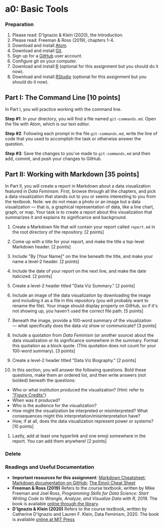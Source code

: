 # a0: Basic Tools

### Preparation
1. Please read: D'lgnazio & Klein (2020), the Introduction.
1. Please read: Freeman & Ross (2019), chapters 1-4.
1. Download and install [Atom](https://atom.io/).
2. Download and install [Git](https://git-scm.com/).
3. Sign up for a [GitHub](https://github.com/) user account.
3. Configure git on your computer.
4. Download and install [R](https://cran.r-project.org/) (optional for this assignment but you should do it now).
5. Download and install [RStudio](https://www.rstudio.com/) (optional for this assignment but you should do it now).


## Part I: The Command Line [10 points]
In Part I, you will practice working with the command line.

**Step #1**: In your directory, you will find a file named ``git-commands.md``. Open the file with Atom, which is our text editor.

**Step #2**: Following each prompt in the file ``git-commands.md``, write the line of code that you used to accomplish the task or otherwise answer the question.

**Step #3**: Save the changes to you've made to ``git-commands.md`` and then add, commit, and push your changes to GitHub.


## Part II: Working with Markdown [35 points]

In Part II, you will create a report in Markdown about a data visualization featured in *Data Feminism*. First, browse through all the chapters, and pick a data visualization that stands out to you or seems interesting to you from the textbook. Note: we do not mean a photo or an image but a data visualization — that is, a graphical representation of data, like a line chart, graph, or map. Your task is to create a report about this visualization that summarizes it and explains its significance and background.


1. Create a Markdown file that will contain your report called ``report.md`` in the root directory of the repository. [2 points]
1. Come up with a title for your report, and make the title a top-level Markdown header. [2 points]
1. Include "By [Your Name]" on the line beneath the title, and make your name a level-2 header. [2 points]
1. Include the date of your report on the next line, and make the date italicized. [2 points]

1. Create a level-2 header titled "Data Viz Summary." [2 points]
1. Include an image of the data visualization by downloading the image and including it as a file in this repository (you will probably want to rename the file). Your image should display properly on GitHub, so if it's not showing up, you haven't used the correct file path. [5 points]
1. Beneath the image, provide a 100-word summary of the visualization — what specifically does the data viz show or communicate? [3 points]
1. Include a quotation from *Data Feminism* (or another source) about the data visualization or its significance somewhere in the summary. Format this quotation as a block quote. (This quotation does not count for your 100-word summary). [3 points]
1. Create a level-2 header titled "Data Viz Biography." [2 points]
1. In this section, you will answer the following questions. Bold these questions, make them an ordered list, and then write answers (not bolded) beneath the questions:

  - Who or what institution produced the visualization? (Hint: refer to ["Figure Credits"](https://data-feminism.mitpress.mit.edu/pub/ftb0980j/release/1?readingCollection=0cd867ef))
  - When was it produced?
  - Who is the audience for the visualization?
  - How might the visualization be interpreted or misinterpreted? What consequences might this interpretation/misinterpretation have?
  - How, if at all, does the data visualization represent power or systems?
  [10 points]
1. Lastly, add at least one hyperlink and one emoji somewhere in the report. You can add them anywhere! [2 points]
### Delete
### Readings and Useful Documentation
* **Important resources for this assignment**: [Markdown Cheatsheet](https://github.com/adam-p/markdown-here/wiki/Markdown-Cheatsheet); [Markdown documentation on GitHub](https://guides.github.com/features/mastering-markdown/#GitHub-flavored-markdown); [The Emoji Cheat Sheet](https://github.com/ikatyang/emoji-cheat-sheet)
* **Freeman & Ross (2019)** Refers to the course textbook, written by Mike Freeman and Joel Ross, *Programming Skills for Data Science: Start Writing Code to Wrangle, Analyze, and Visualize Data with R*, 2019. The book is available [online through the library](https://alliance-primo.hosted.exlibrisgroup.com/primo-explore/fulldisplay?docid=CP71294895890001451&context=L&vid=UW&lang=en_US&search_scope=all&adaptor=Local%20Search%20Engine&tab=default_tab&query=any,contains,programming%20skills%20for%20data%20science).
* **D'lgnazio & Klein (2020)** Refers to the course textbook, written by Catherine D'lgnazio and Lauren F. Klein, Data Feminism, 2020. The book is available [online at MIT Press](https://data-feminism.mitpress.mit.edu/)

